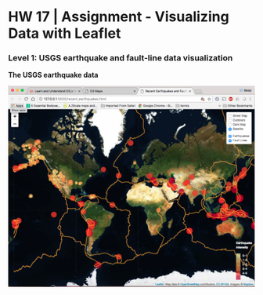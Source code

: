 # HW 17 | Assignment - Visualizing Data with Leaflet

### Level 1: USGS earthquake and fault-line data visualization

**The USGS earthquake data**

![](./Earthquake_Faultline_Satellite.png)
